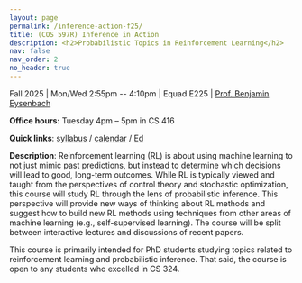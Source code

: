 ```yaml
---
layout: page
permalink: /inference-action-f25/
title: (COS 597R) Inference in Action
description: <h2>Probabilistic Topics in Reinforcement Learning</h2>
nav: false
nav_order: 2
no_header: true
---
```


<p>Fall 2025 | Mon/Wed 2:55pm -- 4:10pm | Equad E225 | <a href="../index.html">Prof. Benjamin Eysenbach</a> </p>

**Office hours:** Tuesday 4pm – 5pm in CS 416


**Quick links**: [syllabus](https://docs.google.com/document/d/1qeE1Sz-pQBehIJ_gTKSNTw1tOmXlS3a3-4rmpBg2ZMw/edit?usp=sharing) / [calendar](https://docs.google.com/spreadsheets/d/1UxMqw2ZNVVyJjYn8pJ4Gj3GnsJSBwVW8_ykkiUdxm88/edit?usp=sharing) / [Ed](https://edstem.org/us/courses/84511/discussion)

<!--

**FAQ**:
* Where is class? Friend Center 006.
* The class is full? Please fill out the [waitlist form](https://forms.gle/vtWQ1xtD2fkEL97Q9). No need to email me. Attend class and I'll let you know the plan for enrollment (I'm working to get a TA that will help us increase the cap a bit.).
* First class: Wed Sept 6.
* Is it OK that I haven't taken COS 324, but have taken another ML course? Yes, _as long as you're familiar with the [RL](https://princeton-introml.github.io/files/part4.pdf) and [mathematics for ML](https://princeton-introml.github.io/files/part6.pdf) portions of 324_.
* Office hours will be immediately followly Wednesday's classes: Wed 3:00pm -- 4:00pm in CS 416.
* Other questions? Email the course staff ([eysenbach@princeton.edu](mailto:eysenbach@princeton.edu)).
-->

**Description**: Reinforcement learning (RL) is about using machine learning to not just mimic past predictions, but instead to determine which decisions will lead to good, long-term outcomes. While RL is typically viewed and taught from the perspectives of control theory and stochastic optimization, this course will study RL through the lens of probabilistic inference. This perspective will provide new ways of thinking about RL methods and suggest how to build new RL methods using techniques from other areas of machine learning (e.g., self-supervised learning). The course will be split between interactive lectures and discussions of recent papers.

This course is primarily intended for PhD students studying topics related to reinforcement learning and probabilistic inference. That said, the course is open to any students who excelled in CS 324. 

